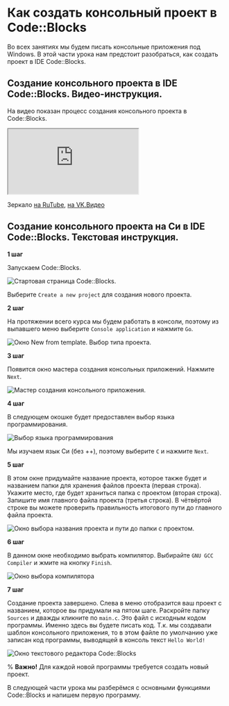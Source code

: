 # Как создать консольный проект в Code::Blocks

Во всех занятиях мы будем писать консольные приложения под Windows. В этой части урока нам предстоит разобраться, как создать проект в IDE Code::Blocks.

## Создание консольного проекта в IDE Code::Blocks. Видео-инструкция.

На видео показан процесс создания консольного проекта в Сode::Blocks.

<div class="lessonVideo">
	<iframe src="https://www.youtube.com/embed/ji0UsiXbaOE?rel=0"  allowfullscreen></iframe>
</div>

Зеркало <a href="https://rutube.ru/video/c47d0ca5e49d00e7033bc319e72ebc53/?r=wd">на RuTube</a>, <a href="https://vkvideo.ru/video-31218664_456239027">на VK.Видео</a>


## Создание консольного проекта на Си в IDE Code::Blocks. Текстовая инструкция.

**1 шаг**

Запускаем Code::Blocks.

![Стартовая страница Code::Blocks.](./new_project_step1.png "Рис.1 Стартовая страница программы")

Выберите `Create a new project` для создания нового проекта.

**2 шаг**

На протяжении всего курса мы будем работать в консоли, поэтому из выпавшего меню выберите `Console application` и нажмите `Go`.

![Окно New from template. Выбор типа проекта.](./new_project_step2.png "Рис.2 Окно New from template. Выбор типа проекта")


**3 шаг**

Появится окно мастера создания консольных приложений. Нажмите `Next`.

![Мастер создания консольного приложения.](./new_project_step3.png "Рис.3 Мастер создания консольного приложения")

**4 шаг**

В следующем окошке будет предоставлен выбор языка программирования.

![Выбор языка программирования](./new_project_step4.png "Рис.4 Выбор языка программирования")

Мы изучаем язык Си (без ++), поэтому выберите `С` и нажмите `Next`.

**5 шаг**

В этом окне придумайте название проекта, которое также будет и названием папки для хранения файлов проекта (первая строка). Укажите место, где будет храниться папка с проектом (вторая строка). Запишите имя главного файла проекта (третья строка). В чётвёртой строке вы можете проверить правильность итогового пути до главного файла проекта.

![Окно выбора названия проекта и пути до папки с проектом.](./new_project_step5.png "Рис.5 Окно выбора названия проекта и пути до папки с проектом")


**6 шаг**

В данном окне необходимо выбрать компилятор. Выбирайте `GNU GCC Compiler` и жмите на кнопку `Finish`.

![Окно выбора компилятора](./new_project_step6.png "Рис.6 Окно выбора компилятора")

**7 шаг**

Создание проекта завершено. Слева в меню отобразится ваш проект с названием, которое вы придумали на пятом шаге. Раскройте папку        `Sources` и дважды кликните по `main.c`. Это файл с исходным кодом программы. Именно здесь вы будете писать код. Т.к. мы создавали шаблон консольного приложения, то в этом файле по умолчанию уже записан код программы, выводящей в консоль текст `Hello World!`

![Окно текстового редактора Code::Blocks](./new_project_step7.png "Рис.7 Окно текстового редактора Code::Blocks")


% **Важно!**
Для каждой новой программы требуется создать новый проект. 

В следующей части урока мы разберёмся с основными функциями Code::Blocks и напишем первую программу.